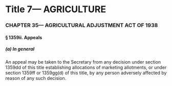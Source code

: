 
# Title 7— AGRICULTURE
### CHAPTER 35— AGRICULTURAL ADJUSTMENT ACT OF 1938
#### § 1359ii. Appeals
##### (a) In general

An appeal may be taken to the Secretary from any decision under section 1359dd of this title establishing allocations of marketing allotments, or under section 1359ff or 1359gg(d) of this title, by any person adversely affected by reason of any such decision.
